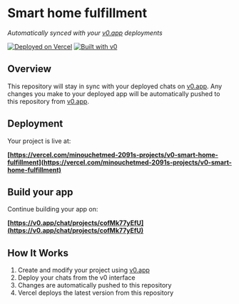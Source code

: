 # Smart home fulfillment

*Automatically synced with your [v0.app](https://v0.app) deployments*

[![Deployed on Vercel](https://img.shields.io/badge/Deployed%20on-Vercel-black?style=for-the-badge&logo=vercel)](https://vercel.com/minouchetmed-2091s-projects/v0-smart-home-fulfillment)
[![Built with v0](https://img.shields.io/badge/Built%20with-v0.app-black?style=for-the-badge)](https://v0.app/chat/projects/cofMk77yEfU)

## Overview

This repository will stay in sync with your deployed chats on [v0.app](https://v0.app).
Any changes you make to your deployed app will be automatically pushed to this repository from [v0.app](https://v0.app).

## Deployment

Your project is live at:

**[https://vercel.com/minouchetmed-2091s-projects/v0-smart-home-fulfillment](https://vercel.com/minouchetmed-2091s-projects/v0-smart-home-fulfillment)**

## Build your app

Continue building your app on:

**[https://v0.app/chat/projects/cofMk77yEfU](https://v0.app/chat/projects/cofMk77yEfU)**

## How It Works

1. Create and modify your project using [v0.app](https://v0.app)
2. Deploy your chats from the v0 interface
3. Changes are automatically pushed to this repository
4. Vercel deploys the latest version from this repository
